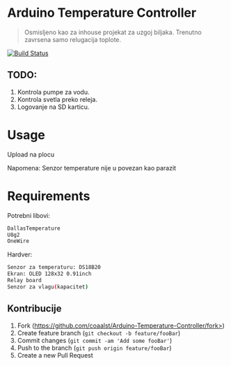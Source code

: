 
# Arduino Temperature Controller
>Osmisljeno kao za inhouse projekat za uzgoj biljaka. 
Trenutno zavrsena samo relugacija toplote.

[![Build Status][travis-image]][travis-url]

## TODO:
1. Kontrola pumpe za vodu.
2. Kontrola svetla preko releja.
3. Logovanje na SD karticu.

# Usage
Upload na plocu

Napomena: Senzor temperature nije u povezan kao parazit

# Requirements
Potrebni libovi:
```sh
DallasTemperature
U8g2
OneWire
```
Hardver:
```sh
Senzor za temperaturu: DS18B20
Ekran: OLED 128x32 0.91inch
Relay board
Senzor za vlagu(kapacitet)
```

## Kontribucije
1. Fork (https://github.com/coaalst/Arduino-Temperature-Controller/fork>)
2. Create feature branch (`git checkout -b feature/fooBar`)
3. Commit changes (`git commit -am 'Add some fooBar'`)
4. Push to the branch (`git push origin feature/fooBar`)
5. Create a new Pull Request

[travis-image]: https://img.shields.io/travis/dbader/node-datadog-metrics/master.svg?style=flat-square
[travis-url]: https://travis-ci.org/dbader/node-datadog-metrics
